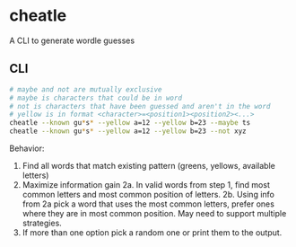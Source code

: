 # cheatle
A CLI to generate wordle guesses

## CLI
```bash
# maybe and not are mutually exclusive
# maybe is characters that could be in word
# not is characters that have been guessed and aren't in the word
# yellow is in format <character>=<position1><position2><...>
cheatle --known gu*s* --yellow a=12 --yellow b=23 --maybe ts
cheatle --known gu*s* --yellow a=12 --yellow b=23 --not xyz
```

Behavior:

1. Find all words that match existing pattern (greens, yellows, available letters)
2. Maximize information gain
2a. In valid words from step 1, find most common letters and most common position of letters.
2b. Using info from 2a pick a word that uses the most common letters, prefer ones where they are in most common position. May need to support multiple strategies.
3. If more than one option pick a random one or print them to the output.
